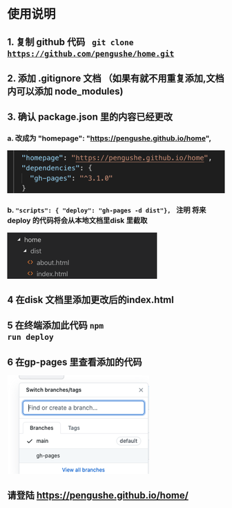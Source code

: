 # 使用说明
## 1. 复制 github 代码 <code> git clone https://github.com/pengushe/home.git </code>  

## 2. 添加 .gitignore 文档 （如果有就不用重复添加,文档内可以添加 node_modules)

## 3. 确认 package.json 里的内容已经更改 
### a.  改成为 "homepage": "https://pengushe.github.io/home",
![home 文档](https://github.com/pengushe/home/blob/main/image/home%20page---package.png) 
### b. <code>"scripts": { "deploy": "gh-pages -d dist"}, </code> 注明 将来deploy 的代码将会从本地文档里disk 里截取 
![dist 文档](https://github.com/pengushe/home/blob/main/image/disk%20folder.png) 
## 4 在disk 文档里添加更改后的index.html
## 5 在终端添加此代码 <code>npm run deploy</code>
## 6 在gp-pages 里查看添加的代码
![查看 文档](https://github.com/pengushe/home/blob/main/image/ph-pages.png) 
## 请登陆 https://pengushe.github.io/home/
